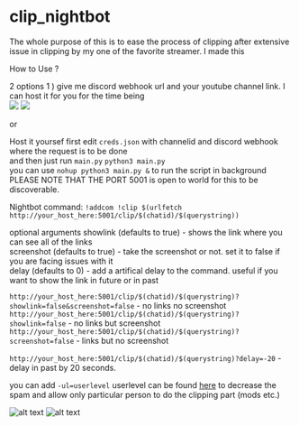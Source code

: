 
# clip_nightbot

The whole purpose of this is to ease the process of clipping
after extensive issue in clipping by my one of the favorite streamer. I made this </br>

How to Use ? 

2 options 
1 ) give me discord webhook url and your youtube channel link. I can host it for you for the time being </br>
![](https://dcbadge.vercel.app/api/shield/408994955147870208)
![](https://dcbadge.vercel.app/api/server/2XVBWK99Vy) </br>

or

Host it yoursef
first edit `creds.json` with channelid and discord webhook where the request is to be done </br>
and then just run `main.py` `python3 main.py` </br>
you can use `nohup python3 main.py &` to run the script in background </br>
PLEASE NOTE THAT THE PORT 5001 is open to world for this to be discoverable.

Nightbot command:
`​!addcom !clip $(urlfetch http://your_host_here:5001/clip/$(chatid)/$(querystring))`

optional arguments
showlink (defaults to true) - shows the link where you can see all of the links </br>
screenshot (defaults to true) - take the screenshot or not. set it to false if you are facing issues with it</br>
delay (defaults to 0) - add a artifical delay to the command. useful if you want to show the link in future or in past </br>


`http://your_host_here:5001/clip/$(chatid)/$(querystring)?showlink=false&screenshot=false` - no links no screenshot </br>
`http://your_host_here:5001/clip/$(chatid)/$(querystring)?showlink=false` - no links but screenshot</br>
`http://your_host_here:5001/clip/$(chatid)/$(querystring)?screenshot=false` - links but no screenshot</br>

`http://your_host_here:5001/clip/$(chatid)/$(querystring)?delay=-20` - delay in past by 20 seconds.</br>


you can add `-ul=userlevel` userlevel can be found [here](https://docs.nightbot.tv/commands/commands#advanced-usage) to decrease the spam and allow only particular person to do the clipping part (mods etc.)

![alt text](/assets/Screenshot_156.png)
![alt text](/assets/Screenshot_157.png)
